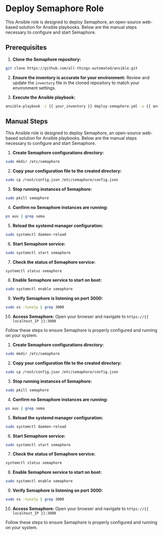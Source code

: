 # Deploy Semaphore Role

This Ansible role is designed to deploy Semaphore, an open-source web-based solution for Ansible playbooks. Below are the manual steps necessary to configure and start Semaphore.
## Prerequisites

1. **Clone the Semaphore repository:**
  ```sh
  git clone https://github.com/all-things-automated/ansible.git
  ```

2. **Ensure the inventory is accurate for your environment:**
  Review and update the `inventory` file in the cloned repository to match your environment settings.

3. **Execute the Ansible playbook:**
  ```sh
  ansible-playbook -i {{ your_inventory }} deploy-semaphore.yml -u {{ ansible_user }} --ask-pass --ask-become-pass
  ```

## Manual Steps

This Ansible role is designed to deploy Semaphore, an open-source web-based solution for Ansible playbooks. Below are the manual steps necessary to configure and start Semaphore.

1. **Create Semaphore configurations directory:**
  ```sh
  sudo mkdir /etc/semaphore
  ```

2. **Copy your configuration file to the created directory:**
  ```sh
  sudo cp /root/config.json /etc/semaphore/config.json
  ```

3. **Stop running instances of Semaphore:**
  ```sh
  sudo pkill semaphore
  ```

4. **Confirm no Semaphore instances are running:**
  ```sh
  ps aux | grep sema
  ```

5. **Reload the systemd manager configuration:**
  ```sh
  sudo systemctl daemon-reload
  ```

6. **Start Semaphore service:**
  ```sh
  sudo systemctl start semaphore
  ```

7. **Check the status of Semaphore service:**
  ```sh
  systemctl status semaphore
  ```

8. **Enable Semaphore service to start on boot:**
  ```sh
  sudo systemctl enable semaphore
  ```

9. **Verify Semaphore is listening on port 3000:**
  ```sh
  sudo ss -tunelp | grep 3000
  ```

10. **Access Semaphore:**
  Open your browser and navigate to `https://{{ localhost_IP }}:3000`

Follow these steps to ensure Semaphore is properly configured and running on your system.

1. **Create Semaphore configurations directory:**
  ```sh
  sudo mkdir /etc/semaphore
  ```

2. **Copy your configuration file to the created directory:**
  ```sh
  sudo cp /root/config.json /etc/semaphore/config.json
  ```

3. **Stop running instances of Semaphore:**
  ```sh
  sudo pkill semaphore
  ```

4. **Confirm no Semaphore instances are running:**
  ```sh
  ps aux | grep sema
  ```

5. **Reload the systemd manager configuration:**
  ```sh
  sudo systemctl daemon-reload
  ```

6. **Start Semaphore service:**
  ```sh
  sudo systemctl start semaphore
  ```

7. **Check the status of Semaphore service:**
  ```sh
  systemctl status semaphore
  ```

8. **Enable Semaphore service to start on boot:**
  ```sh
  sudo systemctl enable semaphore
  ```

9. **Verify Semaphore is listening on port 3000:**
  ```sh
  sudo ss -tunelp | grep 3000
  ```

10. **Access Semaphore:**
  Open your browser and navigate to `https://{{ localhost_IP }}:3000`

Follow these steps to ensure Semaphore is properly configured and running on your system.